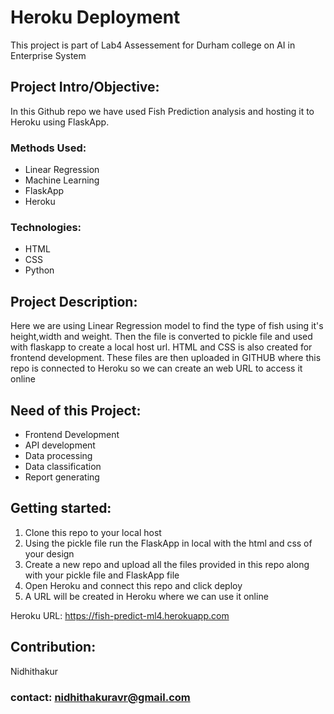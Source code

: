 # Heroku Deployment
This project is part of Lab4 Assessement for Durham college on AI in Enterprise System

## Project Intro/Objective:
In this Github repo we have used Fish Prediction analysis and hosting it to Heroku using FlaskApp.

### Methods Used:
* Linear Regression
* Machine Learning
* FlaskApp
* Heroku

### Technologies:
* HTML
* CSS
* Python

## Project Description:
Here we are using Linear Regression model to find the type of fish using it's height,width and weight. Then the file is converted to pickle file and used with flaskapp to create a local host url. HTML and CSS is also created for frontend development. These files are then uploaded in GITHUB where this repo is connected to Heroku so we can create an web URL to access it online

## Need of this Project:
* Frontend Development
* API development
* Data processing
* Data classification
* Report generating 

## Getting started:
1. Clone this repo to your local host
2. Using the pickle file run the FlaskApp in local with the html and css of your design
3. Create a new repo and upload all the files provided in this repo along with your pickle file and FlaskApp file
4. Open Heroku and connect this repo and click deploy
5. A URL will be created in Heroku where we can use it online

Heroku URL: https://fish-predict-ml4.herokuapp.com

## Contribution:
Nidhithakur
### contact: nidhithakuravr@gmail.com

